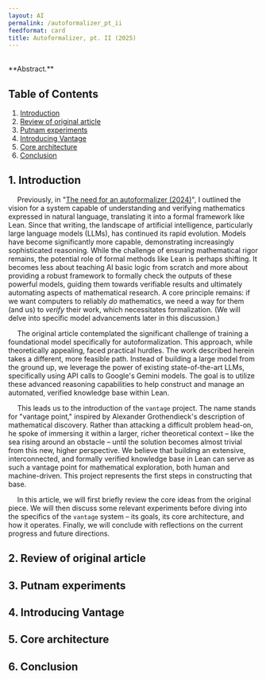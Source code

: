 ```yaml
---
layout: AI
permalink: /autoformalizer_pt_ii
feedformat: card
title: Autoformalizer, pt. II (2025)
---
```

<br>
**Abstract.** &nbsp; 


## Table of Contents

1. [Introduction](#1-introduction)
2. [Review of original article](#2-review-of-original-article)
3. [Putnam experiments](#3-putnam-experiments)
4. [Introducing Vantage](#4-introducing-vantage)
5. [Core architecture](#5-core-architecture)
6. [Conclusion](#6-conclusion)


## 1. Introduction

&emsp; Previously, in "[The need for an autoformalizer (2024)](/the_need_for_an_autoformalizer)", I outlined the vision for a system capable of understanding and verifying mathematics expressed in natural language, translating it into a formal framework like Lean. Since that writing, the landscape of artificial intelligence, particularly large language models (LLMs), has continued its rapid evolution. Models have become significantly more capable, demonstrating increasingly sophisticated reasoning. While the challenge of ensuring mathematical rigor remains, the potential role of formal methods like Lean is perhaps shifting. It becomes less about teaching AI basic logic from scratch and more about providing a robust framework to formally check the outputs of these powerful models, guiding them towards verifiable results and ultimately automating aspects of mathematical research. A core principle remains: if we want computers to reliably *do* mathematics, we need a way for them (and us) to *verify* their work, which necessitates formalization. (We will delve into specific model advancements later in this discussion.)

&emsp; The original article contemplated the significant challenge of training a foundational model specifically for autoformalization. This approach, while theoretically appealing, faced practical hurdles. The work described herein takes a different, more feasible path. Instead of building a large model from the ground up, we leverage the power of existing state-of-the-art LLMs, specifically using API calls to Google's Gemini models. The goal is to utilize these advanced reasoning capabilities to help construct and manage an automated, verified knowledge base within Lean.

&emsp; This leads us to the introduction of the `vantage` project. The name stands for "vantage point," inspired by Alexander Grothendieck's description of mathematical discovery. Rather than attacking a difficult problem head-on, he spoke of immersing it within a larger, richer theoretical context – like the sea rising around an obstacle – until the solution becomes almost trivial from this new, higher perspective. We believe that building an extensive, interconnected, and formally verified knowledge base in Lean can serve as such a vantage point for mathematical exploration, both human and machine-driven. This project represents the first steps in constructing that base.

&emsp; In this article, we will first briefly review the core ideas from the original piece. We will then discuss some relevant experiments before diving into the specifics of the `vantage` system – its goals, its core architecture, and how it operates. Finally, we will conclude with reflections on the current progress and future directions.


## 2. Review of original article



## 3. Putnam experiments



## 4. Introducing Vantage



## 5. Core architecture



## 6. Conclusion
